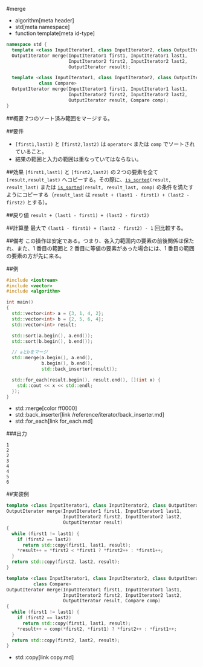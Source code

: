#merge
* algorithm[meta header]
* std[meta namespace]
* function template[meta id-type]

```cpp
namespace std {
  template <class InputIterator1, class InputIterator2, class OutputIterator>
  OutputIterator merge(InputIterator1 first1, InputIterator1 last1,
                       InputIterator2 first2, InputIterator2 last2,
                       OutputIterator result);

  template <class InputIterator1, class InputIterator2, class OutputIterator,
            class Compare>
  OutputIterator merge(InputIterator1 first1, InputIterator1 last1,
                       InputIterator2 first2, InputIterator2 last2,
                       OutputIterator result, Compare comp);
}
```

##概要
2つのソート済み範囲をマージする。


##要件
- `[first1,last1)` と `[first2,last2)` は `operator<` または `comp` でソートされていること。
- 結果の範囲と入力の範囲は重なっていてはならない。


##効果
`[first1,last1)` と `[first2,last2)` の２つの要素を全て `[result,result_last)` へコピーする。その際に、[`is_sorted`](is_sorted.md)`(result, result_last)` または [`is_sorted`](is_sorted.md)`(result, result_last, comp)` の条件を満たすようにコピーする（`result_last` は `result + (last1 - first1) + (last2 - first2)` とする）。


##戻り値
`result + (last1 - first1) + (last2 - first2)`


##計算量
最大で `(last1 - first1) + (last2 - first2) - 1` 回比較する。


##備考
この操作は安定である。つまり、各入力範囲内の要素の前後関係は保たれ、また、1 番目の範囲と 2 番目に等値の要素があった場合には、1 番目の範囲の要素の方が先に来る。


##例
```cpp
#include <iostream>
#include <vector>
#include <algorithm>

int main()
{
  std::vector<int> a = {3, 1, 4, 2};
  std::vector<int> b = {2, 5, 6, 4};
  std::vector<int> result;

  std::sort(a.begin(), a.end());
  std::sort(b.begin(), b.end());

  // aとbをマージ
  std::merge(a.begin(), a.end(),
             b.begin(), b.end(),
             std::back_inserter(result));

  std::for_each(result.begin(), result.end(), [](int x) {
    std::cout << x << std::endl;
  });
}
```
* std::merge[color ff0000]
* std::back_inserter[link /reference/iterator/back_inserter.md]
* std::for_each[link for_each.md]

###出力
```
1
2
2
3
4
4
5
6
```


##実装例
```cpp
template <class InputIterator1, class InputIterator2, class OutputIterator>
OutputIterator merge(InputIterator1 first1, InputIterator1 last1,
                     InputIterator2 first2, InputIterator2 last2,
                     OutputIterator result)
{
  while (first1 != last1) {
    if (first2 == last2)
      return std::copy(first1, last1, result);
    *result++ = *first2 < *first1 ? *first2++ : *first1++;
  }
  return std::copy(first2, last2, result);
}

template <class InputIterator1, class InputIterator2, class OutputIterator,
          class Compare>
OutputIterator merge(InputIterator1 first1, InputIterator1 last1,
                     InputIterator2 first2, InputIterator2 last2,
                     OutputIterator result, Compare comp)
{
  while (first1 != last1) {
    if (first2 == last2)
      return std::copy(first1, last1, result);
    *result++ = comp(*first2, *first1) ? *first2++ : *first1++;
  }
  return std::copy(first2, last2, result);
}
```
* std::copy[link copy.md]
